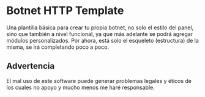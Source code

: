 # Botnet HTTP Template

Una plantilla básica para crear tu propia botnet, no solo el estilo del panel, sino que también a nivel funcional, ya que más adelante se podrá agregar módulos personalizados. Por ahora, está solo el esqueleto (estructura) de la misma, se irá completando poco a poco.

## Advertencia

El mal uso de este software puede generar problemas legales y éticos de los cuales no apoyo y mucho menos me haré responsable.
